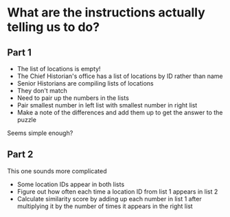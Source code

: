 # What are the instructions actually telling us to do?

## Part 1

- The list of locations is empty!
- The Chief Historian's office has a list of locations by ID rather than name
- Senior Historians are compiling lists of locations
- They don't match
- Need to pair up the numbers in the lists
- Pair smallest number in left list with smallest number in right list
- Make a note of the differences and add them up to get the answer to the puzzle

Seems simple enough?

## Part 2

This one sounds more complicated

- Some location IDs appear in both lists
- Figure out how often each time a location ID from list 1 appears in list 2
- Calculate similarity score by adding up each number in list 1 after multiplying it by the number of times it appears in the right list